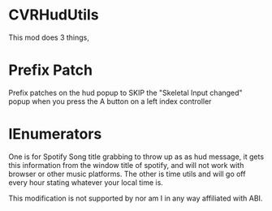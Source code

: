 # CVRHudUtils

This mod does 3 things,
# Prefix Patch
Prefix patches on the hud popup to SKIP the "Skeletal Input changed" popup when you press the A button on a left index controller
# IEnumerators
One is for Spotify Song title grabbing to throw up as as hud message, it gets this information from the window title of spotify, 
and will not work with browser or other music platforms.
The other is time utils and will go off every hour stating whatever your local time is.

This modification is not supported by nor am I in any way affiliated with ABI.
